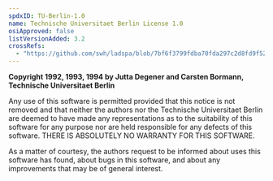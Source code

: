 ```yaml
---
spdxID: TU-Berlin-1.0
name: Technische Universitaet Berlin License 1.0
osiApproved: false
listVersionAdded: 3.2
crossRefs: 
  - "https://github.com/swh/ladspa/blob/7bf6f3799fdba70fda297c2d8fd9f526803d9680/gsm/COPYRIGHT"
---
```


**Copyright 1992, 1993, 1994 by Jutta Degener and Carsten Bormann, Technische Universitaet Berlin**

Any use of this software is permitted provided that this notice is not removed and that neither the authors nor the Technische Universitaet Berlin are deemed to have made any representations as to the suitability of this software for any purpose nor are held responsible for any defects of this software. THERE IS ABSOLUTELY NO WARRANTY FOR THIS SOFTWARE.

As a matter of courtesy, the authors request to be informed about uses this software has found, about bugs in this software, and about any improvements that may be of general interest.
